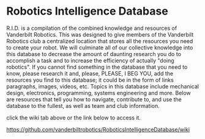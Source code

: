 # Robotics Intelligence Database
R.I.D. is a compilation of the combined knowledge and resources of Vanderbilt Robotics. This was designed to give members of the Vanderbilt Robotics club a centralized location that stores all the resources you need to create your robot. We will culminate all of our collective knowledge into this database to decrease the amount of daunting research you do to accomplish a task and to increase the efficiency of actually "doing robotics". If you cannot find something in the database that you need to know, please research it and, please, PLEASE, I BEG YOU, add the resources you find to this database; it could be in the form of links paragraphs, images, videos, etc. Topics in this database include mechanical design, electronics, programming, systems engineering and more. Below are resources that tell you how to navigate, contribute to, and use the database to the fullest, as well as team and club information.

click the wiki tab above or the link below to access it.

https://github.com/vanderbiltrobotics/RoboticsIntelligenceDatabase/wiki
